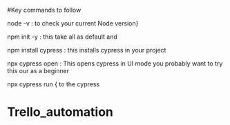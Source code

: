 #Key commands to follow 

node -v : to check your current Node version}  

npm init -y  :  this take all as default and 

npm install cypress :  this installs cypress in your project 

npx cypress open :  This opens cypress in UI mode you probably want to try this our as a beginner 


npx cypress run { to the cypress 

# Trello_automation
